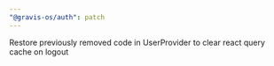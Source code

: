 ```yaml
---
"@gravis-os/auth": patch
---
```


Restore previously removed code in UserProvider to clear react query cache on logout
